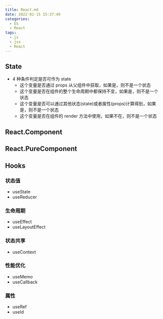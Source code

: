 ```yaml
---
title: React.md
date: 2022-02-15 15:37:49
categories:
  - ES
  - React
tags:
  - js
  - jsx
  - React
---
```


## State

- 4 种条件判定是否可作为 state
  - 这个变量是否通过 props 从父组件中获取，如果是，则不是一个状态
  - 这个变量是否在组件的整个生命周期中都保持不变，如果是，则不是一个状态
  - 这个变量是否可以通过其他状态(state)或者属性(props)计算得到，如果是，则不是一个状态
  - 这个变量是否在组件的 render 方法中使用，如果不在，则不是一个状态

## React.Component

## React.PureComponent

## Hooks

### 状态值

- useState
- useReducer

### 生命周期

- useEffect
- useLayoutEffect

### 状态共享

- useContext

### 性能优化

- useMemo
- useCallback

### 属性

- useRef
- useId
